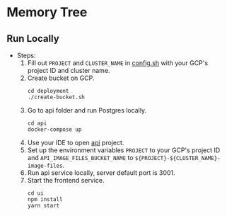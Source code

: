 # Memory Tree

## Run Locally
- Steps:
    1. Fill out `PROJECT` and `CLUSTER_NAME` in [config.sh](./deployment/config.sh) with your GCP's project ID and cluster name.
    1. Create bucket on GCP.
        ```
        cd deployment
        ./create-bucket.sh
        ```
    1. Go to api folder and run Postgres locally.
        ```
        cd api
        docker-compose up
        ```
    1. Use your IDE to open [api](./api) project. 
    1. Set up the environment variables `PROJECT` to your GCP's project ID and `API_IMAGE_FILES_BUCKET_NAME` to `${PROJECT}-${CLUSTER_NAME}-image-files`.
    1. Run api service locally, server default port is 3001.
    1. Start the frontend service.
        ```
        cd ui
        npm install
        yarn start
        ```
